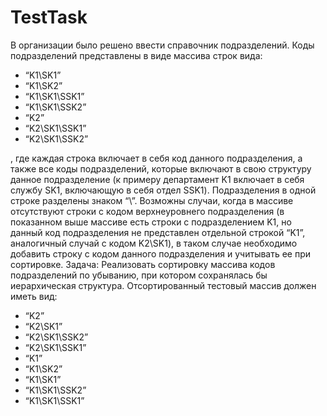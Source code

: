 # TestTask

В организации было решено ввести справочник подразделений. Коды подразделений представлены в виде массива строк вида:
- “K1\SK1”
- “K1\SK2”
- “K1\SK1\SSK1”
- “K1\SK1\SSK2”
- “K2”
- “K2\SK1\SSK1”
- “K2\SK1\SSK2”

, где каждая строка включает в себя код данного подразделения, а также все коды подразделений, которые включают в свою структуру данное подразделение (к примеру департамент K1 включает в себя службу SK1, включающую в себя отдел SSK1). Подразделения в одной строке разделены знаком “\”. Возможны случаи, когда в массиве отсутствуют строки с кодом верхнеуровнего подразделения (в показанном выше массиве есть строки с подразделением K1, но данный код подразделения не представлен отдельной строкой “K1”, аналогичный случай с кодом K2\SK1), в таком случае необходимо добавить строку с кодом данного подразделения и учитывать ее при сортировке.
Задача:
Реализовать сортировку массива кодов подразделений по убыванию, при котором сохранялась бы иерархическая структура. Отсортированный тестовый массив должен иметь вид:

- “K2”
- “K2\SK1”
- “K2\SK1\SSK2”
- “K2\SK1\SSK1”
- “K1”
- “K1\SK2”
- “K1\SK1”
- “K1\SK1\SSK2”
- “K1\SK1\SSK1”
